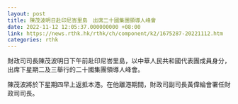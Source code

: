 ```yaml
---
layout: post
title: 陳茂波明日赴印尼峇里島　出席二十國集團領導人峰會
date: 2022-11-12 12:05:37.000000000 +08:00
link: https://news.rthk.hk/rthk/ch/component/k2/1675287-20221112.htm
categories: rthk
---
```


財政司司長陳茂波明日下午前赴印尼峇里島，以中華人民共和國代表團成員身分，出席下星期二及三舉行的二十國集團領導人峰會。

陳茂波將於下星期四早上返抵本港。在他離港期間，財政司副司長黃偉綸會署任財政司司長。　
